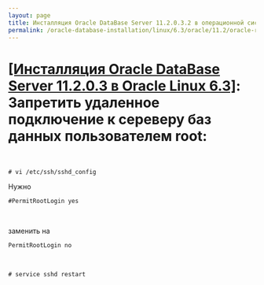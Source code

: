 ```yaml
---
layout: page
title: Инсталляция Oracle DataBase Server 11.2.0.3.2 в операционной системе Oracle Linux 6.3 x86_64
permalink: /oracle-database-installation/linux/6.3/oracle/11.2/oracle-restrict-root-access/
---
```


# <a href="/oracle-database-installation/linux/6.3/oracle/11.2/">[Инсталляция Oracle DataBase Server 11.2.0.3 в Oracle Linux 6.3]</a>: Запретить удаленное подключение к сереверу баз данных пользователем root:


<br/>

	# vi /etc/ssh/sshd_config


Нужно

	#PermitRootLogin yes

<br/>

заменить на

	PermitRootLogin no

<br/>

	# service sshd restart
